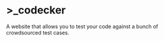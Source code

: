 # >\_codecker

A website that allows you to test your code against a bunch of crowdsourced test cases.
